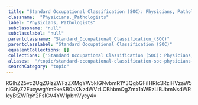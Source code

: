 ```yaml
--- 
 title: "Standard Occupational Classification (SOC): Physicians, Pathologists" 
 classname:  "Physicians,_Pathologists" 
 label: "Physicians, Pathologists" 
 subclassname: "null" 
 subclasslabel: "null" 
 parentclassname: "Standard_Occupational_Classification_(SOC)" 
 parentclasslabel: "Standard Occupational Classification (SOC)" 
 equalentCollections: [] 
 collections: ['Standard Occupational Classification (SOC): Physicians, Pathologists']
 aliases:  "/topic/standard-occupational-classification-soc-physicians-pathologists"  
 searchCategory: "topic" 
---
```

RGlhZ25vc2UgZGlzZWFzZXMgYW5kIGNvbmR1Y3QgbGFiIHRlc3RzIHVzaW5nIG9yZ2FucywgYm9keSB0aXNzdWVzLCBhbmQgZmx1aWRzLiBJbmNsdWRlcyBtZWRpY2FsIGV4YW1pbmVycy4=